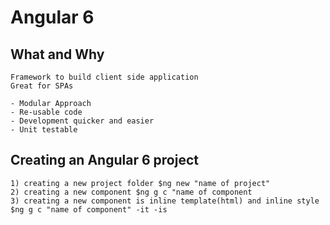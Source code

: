 # Angular 6

## What and Why
    Framework to build client side application
    Great for SPAs

    - Modular Approach
    - Re-usable code
    - Development quicker and easier
    - Unit testable

## Creating an Angular 6 project
    1) creating a new project folder $ng new "name of project"
    2) creating a new component $ng g c "name of component
    3) creating a new component is inline template(html) and inline style $ng g c "name of component" -it -is

